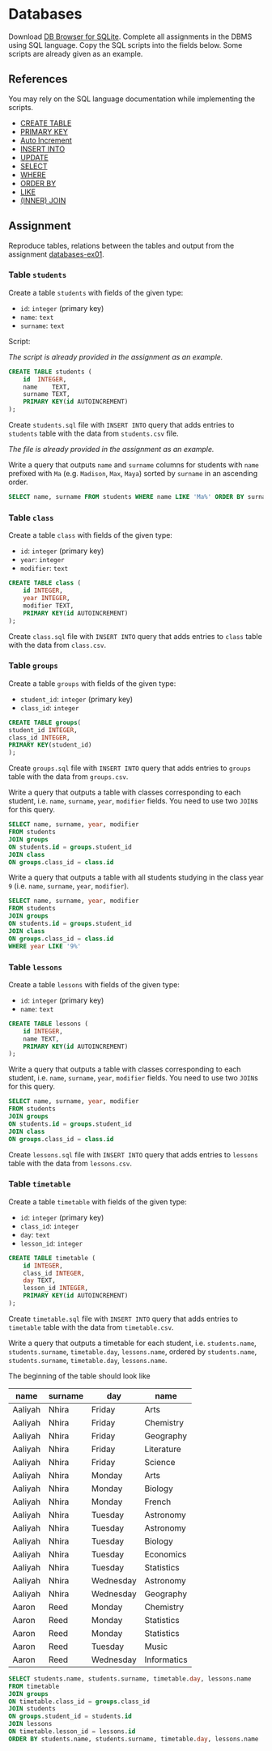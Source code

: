 # Databases

Download [DB Browser for SQLite](https://sqlitebrowser.org/). Complete all
assignments in the DBMS using SQL language. Copy the SQL scripts into the fields
below. Some scripts are already given as an example.

## References

You may rely on the SQL language documentation while implementing the scripts.

* [CREATE TABLE](https://www.w3schools.com/sql/sql_create_table.asp)
* [PRIMARY KEY](https://www.w3schools.com/sql/sql_primarykey.asp)
* [Auto Increment](https://www.w3schools.com/sql/sql_autoincrement.asp)
* [INSERT INTO](https://www.w3schools.com/sql/sql_insert.asp)
* [UPDATE](https://www.w3schools.com/sql/sql_update.asp)
* [SELECT](https://www.w3schools.com/sql/sql_select.asp)
* [WHERE](https://www.w3schools.com/sql/sql_where.asp)
* [ORDER BY](https://www.w3schools.com/sql/sql_orderby.asp)
* [LIKE](https://www.w3schools.com/sql/sql_like.asp)
* [(INNER) JOIN](https://www.w3schools.com/sql/sql_join_inner.asp)

## Assignment

Reproduce tables, relations between the tables and output from the assignment
[databases-ex01](https://github.com/prog-1/databases-ex01).

### Table `students`

Create a table `students` with fields of the given type:

* `id`: `integer` (primary key)
* `name`: `text`
* `surname`: `text`

Script:

*The script is already provided in the assignment as an example.*

```sql
CREATE TABLE students (
	id	INTEGER,
	name	TEXT,
	surname	TEXT,
	PRIMARY KEY(id AUTOINCREMENT)
);
```

Create `students.sql` file with `INSERT INTO` query that adds entries to
`students` table with the data from `students.csv` file.

*The file is already provided in the assignment as an example.*

Write a query that outputs `name` and `surname` columns for students with `name`
prefixed with `Ma` (e.g. `Madison`, `Max`, `Maya`) sorted by `surname` in an
ascending order.

```sql
SELECT name, surname FROM students WHERE name LIKE 'Ma%' ORDER BY surname;
```


### Table `class`

Create a table `class` with fields of the given type:

* `id`: `integer` (primary key)
* `year`: `integer`
* `modifier`: `text`

```sql
CREATE TABLE class (
    id INTEGER,
	year INTEGER,
	modifier TEXT,
	PRIMARY KEY(id AUTOINCREMENT)
);
```

Create `class.sql` file with `INSERT INTO` query that adds entries to `class`
table with the data from `class.csv`.

### Table `groups`

Create a table `groups` with fields of the given type:

* `student_id`: `integer` (primary key)
* `class_id`: `integer`

```sql
CREATE TABLE groups(
student_id INTEGER,
class_id INTEGER,
PRIMARY KEY(student_id)
);
```

Create `groups.sql` file with `INSERT INTO` query that adds entries to `groups`
table with the data from `groups.csv`.

Write a query that outputs a table with classes corresponding to each student,
i.e. `name`, `surname`, `year`, `modifier` fields. You need to use two `JOIN`s
for this query.

```sql
SELECT name, surname, year, modifier
FROM students
JOIN groups
ON students.id = groups.student_id
JOIN class
ON groups.class_id = class.id
```

Write a query that outputs a table with all students studying in the class year
`9` (i.e. `name`, `surname`, `year`, `modifier`).

```sql
SELECT name, surname, year, modifier 
FROM students
JOIN groups
ON students.id = groups.student_id
JOIN class
ON groups.class_id = class.id
WHERE year LIKE '9%'
```

### Table `lessons`

Create a table `lessons` with fields of the given type:

* `id`: `integer` (primary key)
* `name`: `text`

```sql
CREATE TABLE lessons (
    id INTEGER,
	name TEXT,
	PRIMARY KEY(id AUTOINCREMENT)
);
```

Write a query that outputs a table with classes corresponding to each student,
i.e. `name`, `surname`, `year`, `modifier` fields. You need to use two `JOIN`s
for this query.

```sql
SELECT name, surname, year, modifier
FROM students
JOIN groups
ON students.id = groups.student_id
JOIN class
ON groups.class_id = class.id
```

Create `lessons.sql` file with `INSERT INTO` query that adds entries to `lessons`
table with the data from `lessons.csv`.

### Table `timetable`

Create a table `timetable` with fields of the given type:

* `id`: `integer` (primary key)
* `class_id`: `integer`
* `day`: `text`
* `lesson_id`: `integer`

```sql
CREATE TABLE timetable (
    id INTEGER,
	class_id INTEGER,
	day TEXT,
	lesson_id INTEGER,
	PRIMARY KEY(id AUTOINCREMENT)
);
```

Create `timetable.sql` file with `INSERT INTO` query that adds entries to `timetable`
table with the data from `timetable.csv`.

Write a query that outputs a timetable for each student, i.e. `students.name`,
`students.surname`, `timetable.day`, `lessons.name`, ordered by `students.name`,
`students.surname`, `timetable.day`, `lessons.name`.

The beginning of the table should look like

| name | surname | day | name |
| ------- | ----- | ------ | ---- |
| Aaliyah | Nhira | Friday | Arts |
| Aaliyah | Nhira | Friday | Chemistry |
| Aaliyah | Nhira | Friday | Geography |
| Aaliyah | Nhira | Friday | Literature |
| Aaliyah | Nhira | Friday | Science |
| Aaliyah | Nhira | Monday | Arts |
| Aaliyah | Nhira | Monday | Biology |
| Aaliyah | Nhira | Monday | French |
| Aaliyah | Nhira | Tuesday | Astronomy |
| Aaliyah | Nhira | Tuesday | Astronomy |
| Aaliyah | Nhira | Tuesday | Biology |
| Aaliyah | Nhira | Tuesday | Economics |
| Aaliyah | Nhira | Tuesday | Statistics |
| Aaliyah | Nhira | Wednesday | Astronomy |
| Aaliyah | Nhira | Wednesday | Geography |
| Aaron | Reed | Monday | Chemistry |
| Aaron | Reed | Monday | Statistics |
| Aaron | Reed | Monday | Statistics |
| Aaron | Reed | Tuesday | Music |
| Aaron | Reed | Wednesday | Informatics |


```sql
SELECT students.name, students.surname, timetable.day, lessons.name
FROM timetable
JOIN groups
ON timetable.class_id = groups.class_id
JOIN students
ON groups.student_id = students.id
JOIN lessons
ON timetable.lesson_id = lessons.id
ORDER BY students.name, students.surname, timetable.day, lessons.name
```
